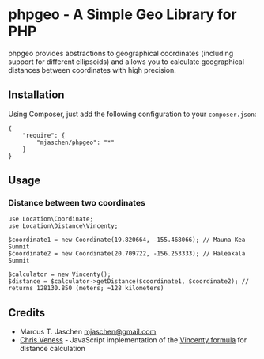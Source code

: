 # phpgeo - A Simple Geo Library for PHP

phpgeo provides abstractions to geographical coordinates (including support for different ellipsoids) and allows you to calculate geographical distances between coordinates with high precision.

## Installation

Using Composer, just add the following configuration to your `composer.json`:

    {
        "require": {
            "mjaschen/phpgeo": "*"
        }
    }

## Usage

### Distance between two coordinates

    use Location\Coordinate;
    use Location\Distance\Vincenty;

    $coordinate1 = new Coordinate(19.820664, -155.468066); // Mauna Kea Summit
    $coordinate2 = new Coordinate(20.709722, -156.253333); // Haleakala Summit

    $calculator = new Vincenty();
    $distance = $calculator->getDistance($coordinate1, $coordinate2); // returns 128130.850 (meters; ≈128 kilometers)

## Credits

* Marcus T. Jaschen <mjaschen@gmail.com>
* [Chris Veness](http://www.movable-type.co.uk/scripts/latlong-vincenty.html) - JavaScript implementation of the [Vincenty formula](http://en.wikipedia.org/wiki/Vincenty%27s_formulae) for distance calculation